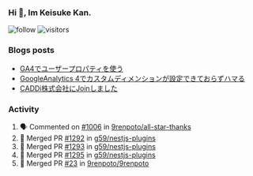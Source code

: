 ### Hi 👋, Im Keisuke Kan.

<!--
**9renpoto/9renpoto** is a ✨ _special_ ✨ repository because its `README.md` (this file) appears on your GitHub profile.

Here are some ideas to get you started:

- 🔭 I’m currently working on ...
- 🌱 I’m currently learning ...
- 👯 I’m looking to collaborate on ...
- 🤔 I’m looking for help with ...
- 💬 Ask me about ...
- 📫 How to reach me: ...
- 😄 Pronouns: ...
- ⚡ Fun fact: ...
-->

![follow](https://img.shields.io/github/followers/9renpoto?label=Follow&style=social)
![visitors](https://komarev.com/ghpvc/?username=9renpoto&label=Profile%20views&color=0e75b6&style=flat)

### Blogs posts

<!-- BLOG-POST-LIST:START -->
- [GA4でユーザープロパティを使う](https://9renpoto.dev/2021/02/21/google-analytics-4-user-properties/)
- [GoogleAnalytics 4でカスタムディメンションが設定できておらずハマる](https://9renpoto.dev/2021/02/13/google-analytics-4/)
- [CADDi株式会社にJoinしました](https://9renpoto.dev/2020/12/05/join/)
<!-- BLOG-POST-LIST:END -->

### Activity

<!--START_SECTION:activity-->
1. 🗣 Commented on [#1006](https://github.com/9renpoto/all-star-thanks/issues/1006) in [9renpoto/all-star-thanks](https://github.com/9renpoto/all-star-thanks)
2. 🎉 Merged PR [#1292](https://github.com/g59/nestjs-plugins/pull/1292) in [g59/nestjs-plugins](https://github.com/g59/nestjs-plugins)
3. 🎉 Merged PR [#1293](https://github.com/g59/nestjs-plugins/pull/1293) in [g59/nestjs-plugins](https://github.com/g59/nestjs-plugins)
4. 🎉 Merged PR [#1295](https://github.com/g59/nestjs-plugins/pull/1295) in [g59/nestjs-plugins](https://github.com/g59/nestjs-plugins)
5. 🎉 Merged PR [#23](https://github.com/9renpoto/9renpoto/pull/23) in [9renpoto/9renpoto](https://github.com/9renpoto/9renpoto)
<!--END_SECTION:activity-->

<!--START_SECTION:waka-->
<!--END_SECTION:waka-->